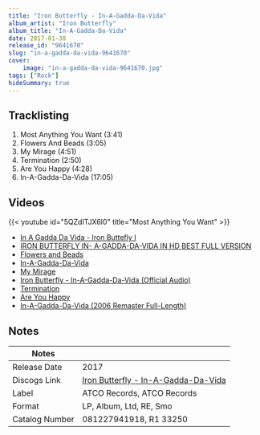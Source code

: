 ```yaml
---
title: "Iron Butterfly - In-A-Gadda-Da-Vida"
album_artist: "Iron Butterfly"
album_title: "In-A-Gadda-Da-Vida"
date: 2017-01-30
release_id: "9641670"
slug: "in-a-gadda-da-vida-9641670"
cover:
    image: "in-a-gadda-da-vida-9641670.jpg"
tags: ["Rock"]
hideSummary: true
---
```


## Tracklisting
1. Most Anything You Want (3:41)
2. Flowers And Beads (3:05)
3. My Mirage (4:51)
4. Termination (2:50)
5. Are You Happy (4:28)
6. In-A-Gadda-Da-Vida (17:05)

## Videos
{{< youtube id="5QZdITJX6I0" title="Most Anything You Want" >}}
- [In A Gadda Da Vida - Iron Buttefly I](https://www.youtube.com/watch?v=uGmkM4v9AaY)
- [IRON BUTTERFLY IN- A-GADDA-DA-VIDA IN HD BEST FULL VERSION](https://www.youtube.com/watch?v=ZCkHanF4v1w)
- [Flowers and Beads](https://www.youtube.com/watch?v=rN8iFqDvB_c)
- [In-A-Gadda-Da-Vida](https://www.youtube.com/watch?v=XugIsZbTFy0)
- [My Mirage](https://www.youtube.com/watch?v=zlh4661CQFw)
- [Iron Butterfly - In-A-Gadda-Da-Vida (Official Audio)](https://www.youtube.com/watch?v=hNBgEirKxq8)
- [Termination](https://www.youtube.com/watch?v=TxAGeGBhIxI)
- [Are You Happy](https://www.youtube.com/watch?v=XcSZTBuQyK4)
- [In-A-Gadda-Da-Vida (2006 Remaster Full-Length)](https://www.youtube.com/watch?v=Tfpn3wHoNGA)

## Notes

| Notes          |             |
| ---------------| ----------- |
| Release Date   | 2017 |
| Discogs Link   | [Iron Butterfly - In-A-Gadda-Da-Vida](https://www.discogs.com/release/9641670) |
| Label          | ATCO Records, ATCO Records |
| Format         | LP, Album, Ltd, RE, Smo |
| Catalog Number | 081227941918, R1 33250 |

